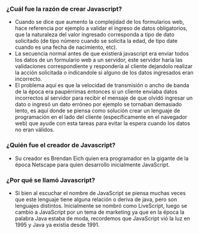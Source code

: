### ¿Cuál fue la razón de crear Javascript? ###
- Cuando se dice que aumento la complejidad de los formularios web, hace referencia por ejemplo a validar el ingreso de datos obligatorios, que la naturaleza del valor ingresado corresponda a tipo de dato solicitado (de tipo número cuando se solicita la edad, de tipo date cuando es una fecha de nacimiento, etc). 
- La secuencia normal antes de que existierá javascript era enviar todos los datos de un formulario web a un servidor, este servidor haría las validaciones correspondiente y respondería al cliente dejandolo realizar la acción solicitada o indicandole si alguno de los datos ingresados eran incorrecto.
- El problema aquí es que la velocidad de transmisión o ancho de banda de la época era paupérrimas entonces si un cliente enviaba datos incorrectos al servidor para recibir el mensaje de que olvidó ingresar un dato o ingresó un dato erróneo por ejemplo se tornaban demasiado lento, es aquí donde se piensa como solución crear un lenguaje de programación en el lado del cliente (específicamente en el navegador web) que ayude con esta tareas para evitar la espera cuando los datos no eran válidos.

### ¿Quién fue el creador de Javascript? ###
- Su creador es Brendan Eich quien era programador en la gigante de la época Netscape para quien desarrollo inicialmente JavaScript.

### ¿Por qué se llamó Javascript? ###
- Si bien al escuchar el nombre de JavaScript se piensa muchas veces que este lenguaje tiene alguna relación o deriva de java, pero son lenguajes distintos. Inicialmente se nombró como LiveScript, luego se cambio a JavaScript por un tema de marketing ya que en la época la palabra Java estaba de moda, recordemos que JavaScript vió la luz en 1995 y Java ya existia desde 1991.

